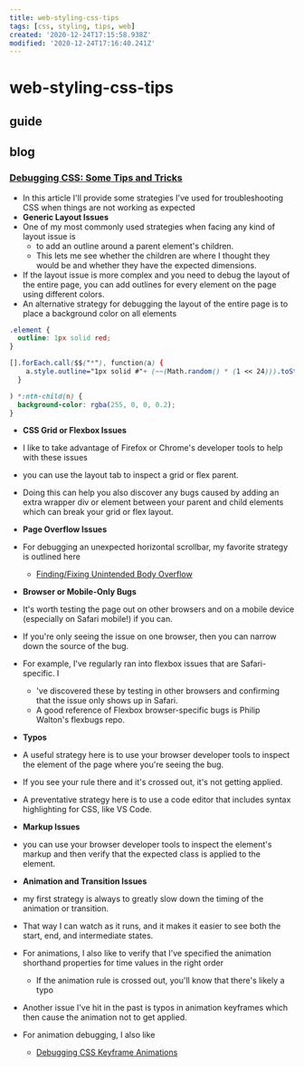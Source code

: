 ```yaml
---
title: web-styling-css-tips
tags: [css, styling, tips, web]
created: '2020-12-24T17:15:58.938Z'
modified: '2020-12-24T17:16:40.241Z'
---
```


# web-styling-css-tips

## guide

## blog

### [Debugging CSS: Some Tips and Tricks](https://dev.to/sheelah_b/debugging-css-some-tips-and-tricks-bek)

- In this article I'll provide some strategies I've used for troubleshooting CSS when things are not working as expected
- **Generic Layout Issues**
- One of my most commonly used strategies when facing any kind of layout issue is 
  - to add an outline around a parent element's children. 
  - This lets me see whether the children are where I thought they would be and whether they have the expected dimensions. 
- If the layout issue is more complex and you need to debug the layout of the entire page, you can add outlines for every element on the page using different colors.
- An alternative strategy for debugging the layout of the entire page is to place a background color on all elements

``` CSS
.element {
  outline: 1px solid red;
}

[].forEach.call($$("*"), function(a) {
    a.style.outline="1px solid #"+ (~~(Math.random() * (1 << 24))).toString(16)
  }

) *:nth-child(n) {
  background-color: rgba(255, 0, 0, 0.2);
}
```

- **CSS Grid or Flexbox Issues**
- I like to take advantage of Firefox or Chrome's developer tools to help with these issues
- you can use the layout tab to inspect a grid or flex parent.
- Doing this can help you also discover any bugs caused by adding an extra wrapper div or element between your parent and child elements which can break your grid or flex layout.

- **Page Overflow Issues**
- For debugging an unexpected horizontal scrollbar, my favorite strategy is outlined here
  - [Finding/Fixing Unintended Body Overflow](https://css-tricks.com/findingfixing-unintended-body-overflow/)

- **Browser or Mobile-Only Bugs**
- It's worth testing the page out on other browsers and on a mobile device (especially on Safari mobile!) if you can. 
- If you're only seeing the issue on one browser, then you can narrow down the source of the bug.
- For example, I've regularly ran into flexbox issues that are Safari-specific. I
  - 've discovered these by testing in other browsers and confirming that the issue only shows up in Safari. 
  - A good reference of Flexbox browser-specific bugs is Philip Walton's flexbugs repo.

- **Typos**
- A useful strategy here is to use your browser developer tools to inspect the element of the page where you're seeing the bug. 
- If you see your rule there and it's crossed out, it's not getting applied.
- A preventative strategy here is to use a code editor that includes syntax highlighting for CSS, like VS Code.

- **Markup Issues**
- you can use your browser developer tools to inspect the element's markup and then verify that the expected class is applied to the element.

- **Animation and Transition Issues**
- my first strategy is always to greatly slow down the timing of the animation or transition. 
- That way I can watch as it runs, and it makes it easier to see both the start, end, and intermediate states.
- For animations, I also like to verify that I've specified the animation shorthand properties for time values in the right order
  - If the animation rule is crossed out, you'll know that there's likely a typo
- Another issue I've hit in the past is typos in animation keyframes which then cause the animation not to get applied.
- For animation debugging, I also like 
  - [Debugging CSS Keyframe Animations](https://css-tricks.com/debugging-css-keyframe-animations/)
